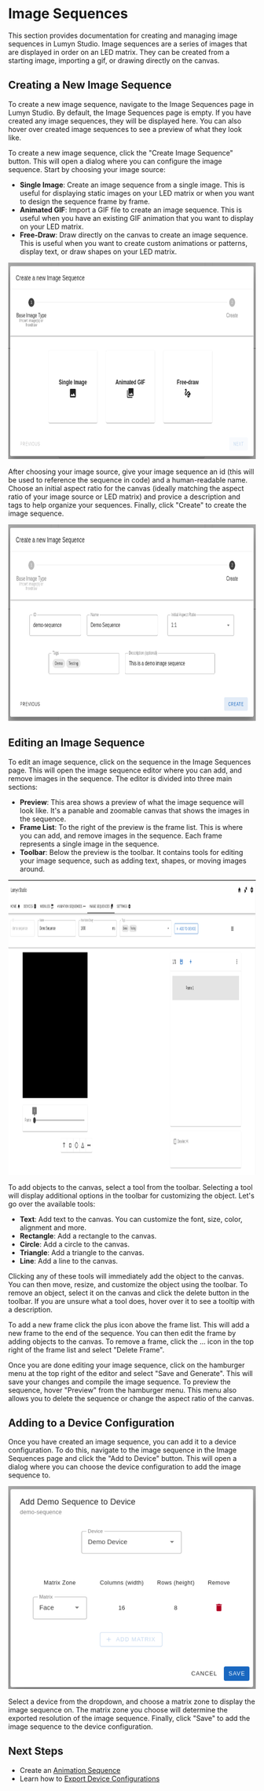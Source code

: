 # Image Sequences

This section provides documentation for creating and managing image sequences in Lumyn Studio. Image sequences are a series of images that are displayed in order on an LED matrix. They can be created from a starting image, importing a gif, or drawing directly on the canvas.

## Creating a New Image Sequence

To create a new image sequence, navigate to the Image Sequences page in Lumyn Studio. By default, the Image Sequences page is empty. If you have created any image sequences, they will be displayed here. You can also hover over created image sequences to see a preview of what they look like.

To create a new image sequence, click the "Create Image Sequence" button. This will open a dialog where you can configure the image sequence. Start by choosing your image source:

- **Single Image**: Create an image sequence from a single image. This is useful for displaying static images on your LED matrix or when you want to design the sequence frame by frame.
- **Animated GIF**: Import a GIF file to create an image sequence. This is useful when you have an existing GIF animation that you want to display on your LED matrix.
- **Free-Draw**: Draw directly on the canvas to create an image sequence. This is useful when you want to create custom animations or patterns, display text, or draw shapes on your LED matrix.

<img src="/lumyn-studio/image-sequences/create-dialog-page1.png" alt="Image Sequence Creation Dialog Page 1" height="400"/>

After choosing your image source, give your image sequence an id (this will be used to reference the sequence in code) and a human-readable name. Choose an initial aspect ratio for the canvas (ideally matching the aspect ratio of your image source or LED matrix) and provice a description and tags to help organize your sequences. Finally, click "Create" to create the image sequence.

<img src="/lumyn-studio/image-sequences/create-dialog-page2.png" alt="Image Sequence Creation Dialog Page 2" height="400"/>

## Editing an Image Sequence

To edit an image sequence, click on the sequence in the Image Sequences page. This will open the image sequence editor where you can add, and remove images in the sequence. The editor is divided into three main sections:

- **Preview**: This area shows a preview of what the image sequence will look like. It's a panable and zoomable canvas that shows the images in the sequence.
- **Frame List**: To the right of the preview is the frame list. This is where you can add, and remove images in the sequence. Each frame represents a single image in the sequence.
- **Toolbar**: Below the preview is the toolbar. It contains tools for editing your image sequence, such as adding text, shapes, or moving images around.

<img src="/lumyn-studio/image-sequences/editor-page.png" alt="Image Sequence Editor" height="600"/>

To add objects to the canvas, select a tool from the toolbar. Selecting a tool will display additional options in the toolbar for customizing the object. Let's go over the available tools:

- **Text**: Add text to the canvas. You can customize the font, size, color, alignment and more.
- **Rectangle**: Add a rectangle to the canvas.
- **Circle**: Add a circle to the canvas.
- **Triangle**: Add a triangle to the canvas.
- **Line**: Add a line to the canvas.

Clicking any of these tools will immediately add the object to the canvas. You can then move, resize, and customize the object using the toolbar. To remove an object, select it on the canvas and click the delete button in the toolbar. If you are unsure what a tool does, hover over it to see a tooltip with a description.

To add a new frame click the plus icon above the frame list. This will add a new frame to the end of the sequence. You can then edit the frame by adding objects to the canvas. To remove a frame, click the ... icon in the top right of the frame list and select "Delete Frame".

Once you are done editing your image sequence, click on the hamburger menu at the top right of the editor and select "Save and Generate". This will save your changes and compile the image sequence. To preview the sequence, hover "Preview" from the hamburger menu. This menu also allows you to delete the sequence or change the aspect ratio of the canvas.

## Adding to a Device Configuration

Once you have created an image sequence, you can add it to a device configuration. To do this, navigate to the image sequence in the Image Sequences page and click the "Add to Device" button. This will open a dialog where you can choose the device configuration to add the image sequence to.

![Add to Device Dialog](add-to-device.png)

Select a device from the dropdown, and choose a matrix zone to display the image sequence on. The matrix zone you choose will determine the exported resolution of the image sequence. Finally, click "Save" to add the image sequence to the device configuration.

## Next Steps

- Create an [Animation Sequence](/lumyn-studio/animation-sequences/)
- Learn how to [Export Device Configurations](/lumyn-studio/exporting-device-configurations/)
